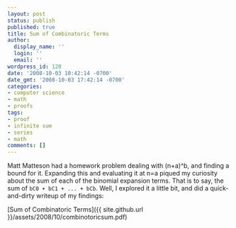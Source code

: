 ```yaml
---
layout: post
status: publish
published: true
title: Sum of Combinatoric Terms
author:
  display_name: ''
  login: ''
  email: ''
wordpress_id: 120
date: '2008-10-03 10:42:14 -0700'
date_gmt: '2008-10-03 17:42:14 -0700'
categories:
- computer science
- math
- proofs
tags:
- proof
- infinite sum
- series
- math
comments: []
---
```

Matt Matteson had a homework problem dealing with (n+a)^b, and finding a bound for it.  Expanding this and evaluating it at n=a piqued my curiosity about the sum of each of the binomial expansion terms.  That is to say, the sum of `bC0 + bC1 + ... + bCb`.  Well, I explored it a little bit, and did a quick-and-dirty writeup of my findings:

[Sum of Combinatoric Terms]({{ site.github.url }}/assets/2008/10/combinotoricsum.pdf)
